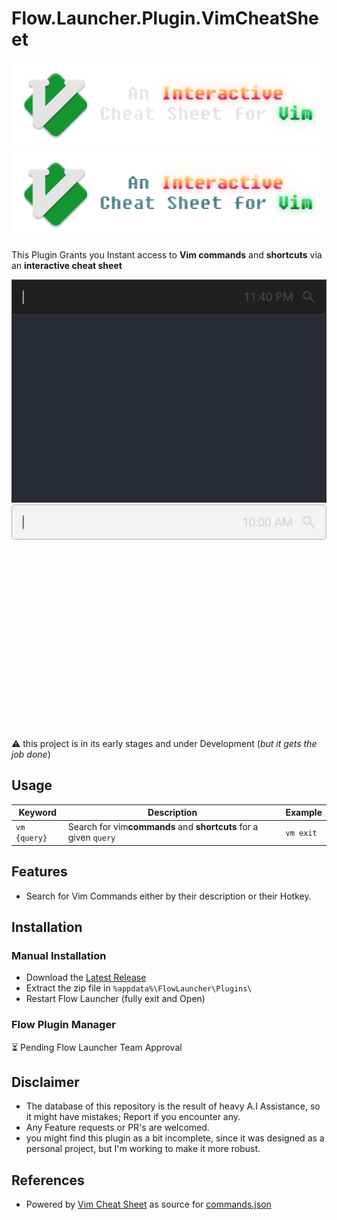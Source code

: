# Flow.Launcher.Plugin.VimCheatSheet

![dark-cover](https://github.com/MoAlSeifi/Flow.Launcher.Plugin.VimCheatSheet/blob/main/src/readme/Dark-Cover.png#gh-dark-mode-only)
![light-cover](https://github.com/MoAlSeifi/Flow.Launcher.Plugin.VimCheatSheet/blob/main/src/readme/Light-Cover.png#gh-light-mode-only)

This Plugin Grants you Instant access to **Vim commands** and **shortcuts** via an **interactive cheat sheet**

![dark-demo](https://github.com/MoAlSeifi/Flow.Launcher.Plugin.VimCheatSheet/blob/main/src/readme/dark-demo.gif#gh-dark-mode-only)
![light-demo](https://github.com/MoAlSeifi/Flow.Launcher.Plugin.VimCheatSheet/blob/main/src/readme/light-demo.gif#gh-light-mode-only)

⚠ this project is in its early stages and under Development (*but it gets the job done*)

## Usage

| Keyword        | Description                                                                    | Example     |
| -------------- | ------------------------------------------------------------------------------ | ----------- |
| ``vm {query}`` | Search for vim**commands** and **shortcuts** for a given `query` | `vm exit` |

## Features

* Search for Vim Commands either by their description or their Hotkey.

## Installation

### Manual Installation

* Download the [Latest Release](https://github.com/MoAlSeifi/Flow.Launcher.Plugin.VimCheatSheet/releases/latest)
* Extract the zip file in `%appdata%\FlowLauncher\Plugins\`
* Restart Flow Launcher (fully exit and Open)

### Flow Plugin Manager

⏳ Pending Flow Launcher Team Approval

## Disclaimer

- The database of this repository is the result of heavy A.I Assistance, so it might have mistakes; Report if you encounter any.
- Any Feature requests or PR's are welcomed.
- you might find this plugin as a bit incomplete, since it was designed as a personal project, but I'm working to make it more robust.

## References

- Powered by [Vim Cheat Sheet](https://vim.rtorr.com/ "rtorr website") as source for [commands.json](https://github.com/MoAlSeifi/Flow.Launcher.Plugin.VimCheatSheet/blob/main/db/commands.json "commands json database")
